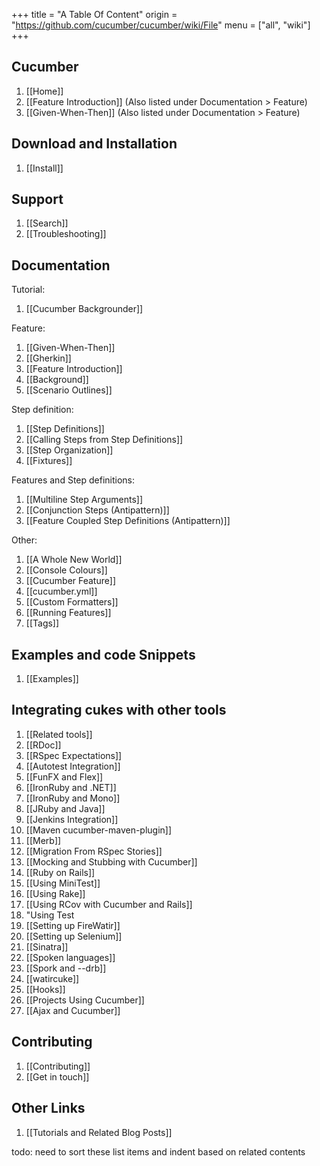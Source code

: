 +++
title = "A Table Of Content"
origin = "https://github.com/cucumber/cucumber/wiki/File"
menu = ["all", "wiki"]
+++

Cucumber
--------

1.  \[\[Home\]\]
2.  \[\[Feature Introduction\]\] (Also listed under Documentation &gt; Feature)
3.  \[\[Given-When-Then\]\] (Also listed under Documentation &gt; Feature)

Download and Installation
-------------------------

1.  \[\[Install\]\]

Support
-------

1.  \[\[Search\]\]
2.  \[\[Troubleshooting\]\]

Documentation
-------------

Tutorial:

1.  \[\[Cucumber Backgrounder\]\]

Feature:

1.  \[\[Given-When-Then\]\]
2.  \[\[Gherkin\]\]
3.  \[\[Feature Introduction\]\]
4.  \[\[Background\]\]
5.  \[\[Scenario Outlines\]\]

Step definition:

1.  \[\[Step Definitions\]\]
2.  \[\[Calling Steps from Step Definitions\]\]
3.  \[\[Step Organization\]\]
4.  \[\[Fixtures\]\]

Features and Step definitions:

1.  \[\[Multiline Step Arguments\]\]
2.  \[\[Conjunction Steps (Antipattern)\]\]
3.  \[\[Feature Coupled Step Definitions (Antipattern)\]\]

Other:

1.  \[\[A Whole New World\]\]
2.  \[\[Console Colours\]\]
3.  \[\[Cucumber Feature\]\]
4.  \[\[cucumber.yml\]\]
5.  \[\[Custom Formatters\]\]
6.  \[\[Running Features\]\]
7.  \[\[Tags\]\]

Examples and code Snippets
--------------------------

1.  \[\[Examples\]\]

Integrating cukes with other tools
----------------------------------

1.  \[\[Related tools\]\]
2.  \[\[RDoc\]\]
3.  \[\[RSpec Expectations\]\]
4.  \[\[Autotest Integration\]\]
5.  \[\[FunFX and Flex\]\]
6.  \[\[IronRuby and .NET\]\]
7.  \[\[IronRuby and Mono\]\]
8.  \[\[JRuby and Java\]\]
9.  \[\[Jenkins Integration\]\]
10. \[\[Maven cucumber-maven-plugin\]\]
11. \[\[Merb\]\]
12. \[\[Migration From RSpec Stories\]\]
13. \[\[Mocking and Stubbing with Cucumber\]\]
14. \[\[Ruby on Rails\]\]
15. \[\[Using MiniTest\]\]
16. \[\[Using Rake\]\]
17. \[\[Using RCov with Cucumber and Rails\]\]
18. "Using Test
19. \[\[Setting up FireWatir\]\]
20. \[\[Setting up Selenium\]\]
21. \[\[Sinatra\]\]
22. \[\[Spoken languages\]\]
23. \[\[Spork and --drb\]\]
24. \[\[watircuke\]\]
25. \[\[Hooks\]\]
26. \[\[Projects Using Cucumber\]\]
27. \[\[Ajax and Cucumber\]\]

Contributing
------------

1.  \[\[Contributing\]\]
2.  \[\[Get in touch\]\]

Other Links
-----------

1.  \[\[Tutorials and Related Blog Posts\]\]

todo: need to sort these list items and indent based on related contents
